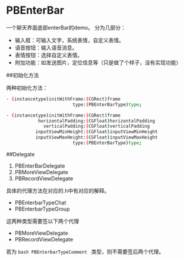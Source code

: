 # PBEnterBar
一个聊天界面底部enterBar的demo。
分为几部分：
- 输入框：可输入文字，系统表情，自定义表情。
- 语音按钮：输入语音消息。
- 表情按钮：选择自定义表情。
- 附加功能：如发送图片，定位信息等（只是做了个样子，没有实现功能）

##初始化方法

两种初始化方法：

```bash
- (instancetype)initWithFrame:(CGRect)frame
                         type:(PBEnterBarType)type;
```
```bash
- (instancetype)initWithFrame:(CGRect)frame
            horizontalPadding:(CGFloat)horizontalPadding
              verticalPadding:(CGFloat)verticalPadding
           inputViewMinHeight:(CGFloat)inputViewMinHeight
           inputViewMaxHeight:(CGFloat)inputViewMaxHeight
                         type:(PBEnterBarType)type;
```

##Delegate

1. PBEnterBarDelegate
2. PBMoreViewDelegate
3. PBRecordViewDelegate

具体的代理方法在对应的.h中有对应的解释。

- PBEnterbarTypeChat
- PBEnterbarTypeGroup

这两种类型需要签以下两个代理

- PBMoreViewDelegate
- PBRecordViewDelegate

若为 ```bash PBEnterbarTypeComment ``` 类型，则不需要签后两个代理。